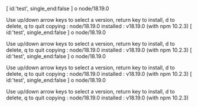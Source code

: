 [ id:'test', single_end:false ]
  ο node/18.19.0

Use up/down arrow keys to select a version, return key to install, d to delete, q to quit     copying : node/18.19.0
   installed : v18.19.0 (with npm 10.2.3) [ id:'test', single_end:false ]
  ο node/18.19.0

Use up/down arrow keys to select a version, return key to install, d to delete, q to quit     copying : node/18.19.0
   installed : v18.19.0 (with npm 10.2.3) [ id:'test', single_end:false ]
  ο node/18.19.0

Use up/down arrow keys to select a version, return key to install, d to delete, q to quit     copying : node/18.19.0
   installed : v18.19.0 (with npm 10.2.3) [ id:'test', single_end:false ]
  ο node/18.19.0

Use up/down arrow keys to select a version, return key to install, d to delete, q to quit     copying : node/18.19.0
   installed : v18.19.0 (with npm 10.2.3)
